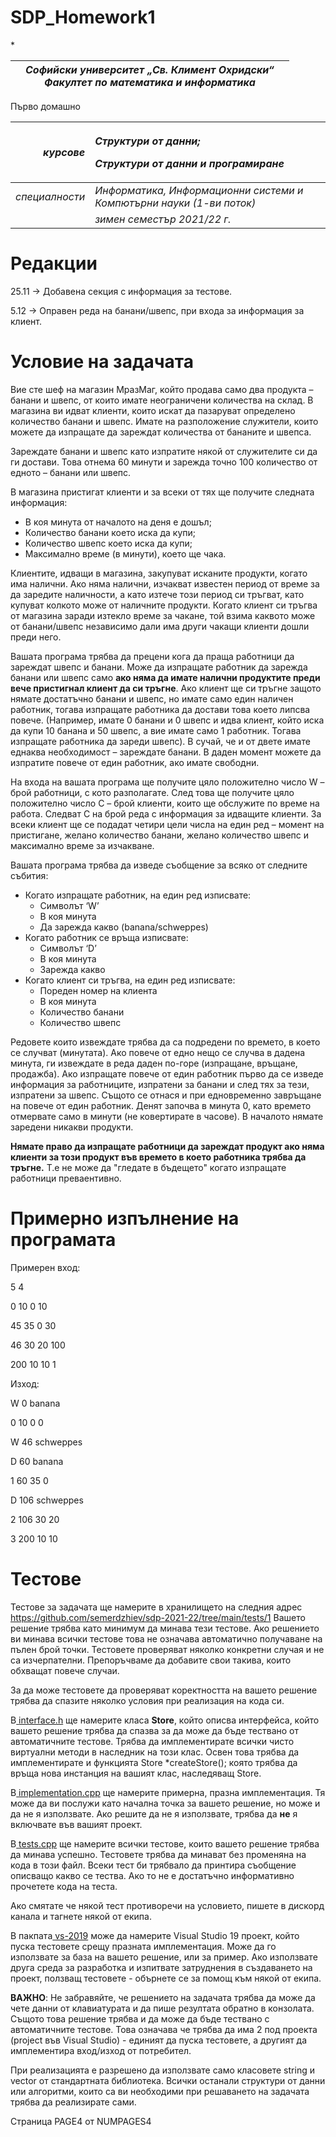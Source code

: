 # SDP_Homework1
\*	

||*Софийски университет „Св. Климент Охридски“<br>Факултет по математика и информатика*||
| :- | :-: | :- |

Първо домашно

|*курсове*|<p>*Структури от данни;*</p><p>*Структури от данни и програмиране*</p>|
| -: | :- |
|*специалности*|*Информатика, Информационни системи и Компютърни науки (1-ви поток)*|
||*зимен семестър 2021/22 г.*|
# Редакции
25.11 -> Добавена секция с информация за тестове.

5.12 -> Оправен реда на банани/швепс, при входа за информация за клиент.
# Условие на задачата
Вие сте шеф на магазин МразМаг, който продава само два продукта – банани и швепс, от които имате неограничени количества на склад. В магазина ви идват клиенти, които искат да пазаруват определено количество банани и швепс. Имате на разположение служители, които можете да изпращате да зареждат количества от бананите и швепса.

Зареждате банани и швепс като изпратите някой от служителите си да ги достави. Това отнема 60 минути и зарежда точно 100 количество от едното – банани или швепс.

В магазина пристигат клиенти и за всеки от тях ще получите следната информация:

- В коя минута от началото на деня е дошъл;
- Количество банани което иска да купи;
- Количество швепс което иска да купи;
- Максимално време (в минути), което ще чака.

Клиентите, идващи в магазина, закупуват исканите продукти, когато има налични. Ако няма налични, изчакват известен период от време за да заредите наличности, а като изтече този период си тръгват, като купуват колкото може от наличните продукти. Когато клиент си тръгва от магазина заради изтекло време за чакане, той взима каквото може от банани/швепс независимо дали има други чакащи клиенти дошли преди него.

Вашата програма трябва да прецени кога да праща работници да зареждат швепс и банани. Може да изпращате работник да зарежда банани или швепс само **ако няма да имате налични продуктите преди вече пристигнал клиент да си тръгне**. Ако клиент ще си тръгне защото нямате достатъчно банани и швепс, но имате само един наличен работник, тогава изпращате работника да достави това което липсва повече. (Например, имате 0 банани и 0 швепс и идва клиент, който иска да купи 10 банана и 50 швепс, а вие имате само 1 работник. Тогава изпращате работника да зареди швепс). В сучай, че и от двете имате еднаква необходимост – зареждате банани. В даден момент можете да изпратите повече от един работник, ако имате свободни.

На входа на вашата програма ще получите цяло положително число W – брой работници, с кото разполагате. След това ще получите цяло положително число C – брой клиенти, които ще обслужите по време на работа. Следват C на брой реда с информация за идващите клиенти. За всеки клиент ще се подадат четири цели числа на един ред – момент на пристигане, желано количество банани, желано количество швепс и максимално време за изчакване.

Вашата програма трябва да изведе съобщение за всяко от следните събития:

- Когато изпращате работник, на един ред изписвате:
  - Символът ‘W’
  - В коя минута
  - Да зарежда какво (banana/schweppes)
- Когато работник се връща изписвате:
  - Символът ‘D’
  - В коя минута
  - Зарежда какво
- Когато клиент си тръгва, на един ред изписвате:
  - Пореден номер на клиента
  - В коя минута
  - Количество банани
  - Количество швепс

Редовете които извеждате трябва да са подредени по времето, в което се случват (минутата). Ако повече от едно нещо се случва в дадена минута, ги извеждате в реда даден по-горе (изпращане, връщане, продажба). Ако изпращате повече от един работник първо да се изведе информация за работниците, изпратени за банани и след тях за тези, изпратени за швепс. Същото се отнася и при едновременно завръщане на повече от един работник. Денят започва в минута 0, като времето отмервате само в минути (не ковертирате в часове). В началото нямате заредени никакви продукти.

**Нямате право да изпращате работници да зареждат продукт ако няма клиенти за този продукт във времето в което работника трябва да тръгне.** Т.е не може да "гледате в бъдещето" когато изпращате работници преваeнтивно.
# Примерно изпълнение на програмата

Примерен вход:

5 4

0 10 0 10

45 35 0 30

46 30 20 100

200 10 10 1

Изход:

W 0 banana

0 10 0 0

W 46 schweppes

D 60 banana

1 60 35 0

D 106 schweppes

2 106 30 20

3 200 10 10


# Тестове

Тестове за задачата ще намерите в хранилището на следния адрес[ ](https://github.com/semerdzhiev/sdp-2021-22/tree/main/tests/1)<https://github.com/semerdzhiev/sdp-2021-22/tree/main/tests/1> Вашето решение трябва като минимум да минава тези тестове. Ако решението ви минава всички тестове това не означава автоматично получаване на пълен брой точки. Тестовете проверяват няколко конкретни случая и не са изчерпателни. Препоръчваме да добавите свои такива, които обхващат повече случаи.

За да може тестовете да проверяват коректността на вашето решение трябва да спазите няколко условия при реализация на кода си.

В[ ](https://github.com/semerdzhiev/sdp-2021-22/blob/main/tests/1/src/interface.h)[interface.h](https://github.com/semerdzhiev/sdp-2021-22/blob/main/tests/1/src/interface.h) ще намерите класа **Store**, който описва интерфейса, който вашето решение трябва да спазва за да може да бъде тествано от автоматичните тестове. Трябва да имплементирате всички чисто виртуални методи в наследник на този клас. Освен това трябва да имплементирате и функцията Store \*createStore(); която трябва да връща нова инстанция на вашият клас, наследяващ Store.

В[ ](https://github.com/semerdzhiev/sdp-2021-22/blob/main/tests/1/src/implementation.cpp)[implementation.cpp](https://github.com/semerdzhiev/sdp-2021-22/blob/main/tests/1/src/implementation.cpp) ще намерите примерна, празна имплементация. Тя може да ви послужи като начална точка за вашето решение, но може и да не я използвате. Ако решите да не я използвате, трябва да **не** я включвате във вашият проект.

В[ ](https://github.com/semerdzhiev/sdp-2021-22/blob/main/tests/1/src/tests.cpp)[tests.cpp](https://github.com/semerdzhiev/sdp-2021-22/blob/main/tests/1/src/tests.cpp) ще намерите всички тестове, които вашето решение трябва да минава успешно. Тестовете трябва да минават без променяна на кода в този файл. Всеки тест би трябвало да принтира съобщение описващо какво се тества. Ако то не е достатъчно информативно прочетете кода на теста.

Ако смятате че някой тест противоречи на условието, пишете в дискорд канала и тагнете някой от екипа.

В пакпата[ ](https://github.com/semerdzhiev/sdp-2021-22/tree/main/tests/1/vs-2019)[vs-2019](https://github.com/semerdzhiev/sdp-2021-22/tree/main/tests/1/vs-2019) може да намерите Visual Studio 19 проект, който пуска тестовете срещу празната имплементация. Може да го използвате за база на вашето решение, или за пример. Ако използвате друга среда за разработка и изпитвате затруднения в създаването на проект, ползващ тестовете - обърнете се за помощ към някой от екипа.

**ВАЖНО**: Не забравяйте, че решението на задачата трябва да може да чете данни от клавиатурата и да пише резултата обратно в конзолата. Същото това решение трябва и да може да бъде тествано с автоматичните тестове. Това означава че трябва да има 2 под проекта (project във Visual Studio) - единият да пуска тестовете, а другият да имплементира вход/изход от потребител.

При реализацията е разрешено да използвате само класовете string и vector от стандартната библиотека. Всички останали структури от данни или алгоритми, които са ви необходими при решаването на задачата трябва да реализирате сами.

Страница PAGE4 от NUMPAGES4
